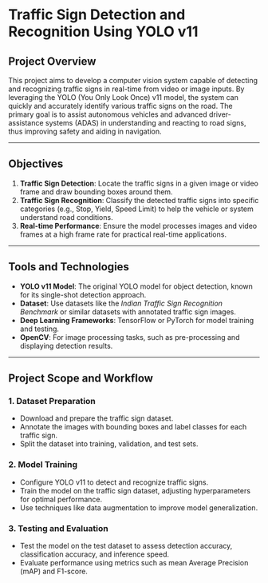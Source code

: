 # Traffic Sign Detection and Recognition Using YOLO v11

## Project Overview
This project aims to develop a computer vision system capable of detecting and recognizing traffic signs in real-time from video or image inputs. By leveraging the YOLO (You Only Look Once) v11 model, the system can quickly and accurately identify various traffic signs on the road. The primary goal is to assist autonomous vehicles and advanced driver-assistance systems (ADAS) in understanding and reacting to road signs, thus improving safety and aiding in navigation.

---

## Objectives
1. **Traffic Sign Detection**: Locate the traffic signs in a given image or video frame and draw bounding boxes around them.
2. **Traffic Sign Recognition**: Classify the detected traffic signs into specific categories (e.g., Stop, Yield, Speed Limit) to help the vehicle or system understand road conditions.
3. **Real-time Performance**: Ensure the model processes images and video frames at a high frame rate for practical real-time applications.

---

## Tools and Technologies
- **YOLO v11 Model**: The original YOLO model for object detection, known for its single-shot detection approach.
- **Dataset**: Use datasets like the *Indian Traffic Sign Recognition Benchmark* or similar datasets with annotated traffic sign images.
- **Deep Learning Frameworks**: TensorFlow or PyTorch for model training and testing.
- **OpenCV**: For image processing tasks, such as pre-processing and displaying detection results.

---

## Project Scope and Workflow
### 1. Dataset Preparation
- Download and prepare the traffic sign dataset.
- Annotate the images with bounding boxes and label classes for each traffic sign.
- Split the dataset into training, validation, and test sets.

### 2. Model Training
- Configure YOLO v11 to detect and recognize traffic signs.
- Train the model on the traffic sign dataset, adjusting hyperparameters for optimal performance.
- Use techniques like data augmentation to improve model generalization.

### 3. Testing and Evaluation
- Test the model on the test dataset to assess detection accuracy, classification accuracy, and inference speed.
- Evaluate performance using metrics such as mean Average Precision (mAP) and F1-score.
